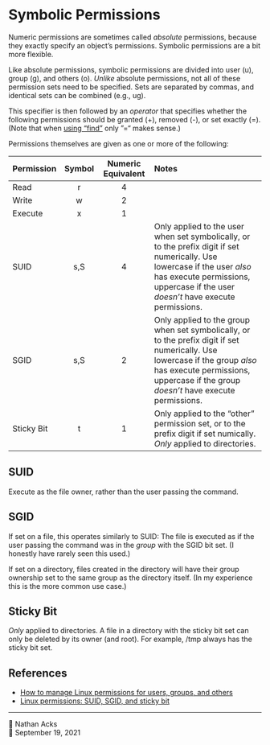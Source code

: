 # Symbolic Permissions

Numeric permissions are sometimes called *absolute* permissions, because they exactly specify an object’s permissions. Symbolic permissions are a bit more flexible.

Like absolute permissions, symbolic permissions are divided into user (u), group (g), and others (o). *Unlike* absolute permissions, not all of these permission sets need to be specified. Sets are separated by commas, and identical sets can be combined (e.g., ug).

This specifier is then followed by an *operator* that specifies whether the following permissions should be granted (+), removed (-), or set exactly (=). (Note that when [using “find”](how-to-use-find-with-file-metadata.md) only ”=“ makes sense.)

Permissions themselves are given as one or more of the following:

| Permission | Symbol | Numeric Equivalent | Notes                                                                                                                                                                                                             |
|:---------- |:------:|:------------------:|:----------------------------------------------------------------------------------------------------------------------------------------------------------------------------------------------------------------- |
| Read       |    r   |          4         |                                                                                                                                                                                                                   |
| Write      |    w   |          2         |                                                                                                                                                                                                                   |
| Execute    |    x   |          1         |                                                                                                                                                                                                                   |
| SUID       |   s,S  |          4         | Only applied to the user when set symbolically, or to the prefix digit if set numerically. Use lowercase if the user *also* has execute permissions, uppercase if the user *doesn’t* have execute permissions.    |
| SGID       |   s,S  |          2         | Only applied to the group when set symbolically, or to the prefix digit if set numerically. Use lowercase if the group *also* has execute permissions, uppercase if the group *doesn’t* have execute permissions. |
| Sticky Bit |    t   |          1         | Only applied to the “other” permission set, or to the prefix digit if set numically. *Only* applied to directories.                                                                                               |

## SUID

Execute as the file owner, rather than the user passing the command.

## SGID

If set on a file, this operates similarly to SUID: The file is executed as if the user passing the command was in the *group* with the SGID bit set. (I honestly have rarely seen this used.)

If set on a directory, files created in the directory will have their group ownership set to the same group as the directory itself. (In my experience this is the more common use case.)

## Sticky Bit

*Only* applied to directories. A file in a directory with the sticky bit set can only be deleted by its owner (and root). For example, /tmp always has the sticky bit set.

## References

* [How to manage Linux permissions for users, groups, and others](https://www.redhat.com/sysadmin/manage-permissions)
* [Linux permissions: SUID, SGID, and sticky bit](https://www.redhat.com/sysadmin/suid-sgid-sticky-bit)

- - - -

👤 Nathan Acks  
📅 September 19, 2021
